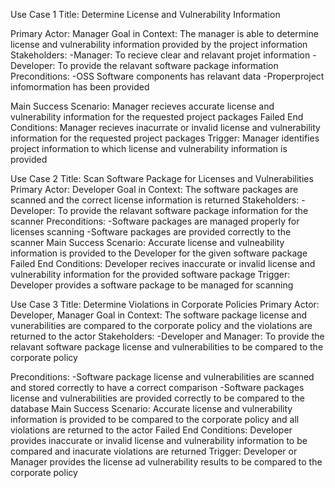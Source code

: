 
Use Case 1
Title: Determine License and Vulnerability Information

Primary Actor: Manager
Goal in Context: The manager is able to determine license and vulnerability information provided by the project information
Stakeholders: 
  -Manager: To recieve clear and relavant projet information
  -Developer: To provide the relavant software package information
Preconditions: 
  -OSS Software components has relavant data
  -Properproject infomormation has been provided
  
Main Success Scenario: Manager recieves accurate license and vulnerability information for the requested project packages
Failed End Conditions: Manager recieves inacurrate or invalid license and vulnerability information for the requested project packages
Trigger: Manager identifies project information to which license and vulnerability information is provided


Use Case 2
Title: Scan Software Package for Licenses and Vulnerabilities
Primary Actor: Developer
Goal in Context: The software packages are scanned and the correct license information is returned
Stakeholders: 
  -Developer: To provide the relavant software package information for the scanner
Preconditions: 
  -Software packages are managed properly for licenses scanning
  -Software packages are provided correctly to the scanner
Main Success Scenario: Accurate license and vulneability information is provided to the Developer for the given software package
Failed End Conditions: Developer recives inaccurate or invalid license and vulnerability information for the provided software package
Trigger: Developer provides a software package to be managed for scanning


Use Case 3
Title: Determine Violations in Corporate Policies
Primary Actor: Developer, Manager
Goal in Context: The software package license and vunerabilities are compared to the corporate policy and the 
violations are returned to the actor
Stakeholders: 
  -Developer and Manager: To provide the relavant software package license and vulnerabilities to be compared to the corporate policy
  
Preconditions: 
  -Software package license and vulnerabilities are scanned and stored correctly to have a correct comparison
  -Software packages license and vulnerabilities are provided correctly to be compared to the database
Main Success Scenario: Accurate license and vulnerability information is provided to be compared to the corporate policy 
and all violations are returned to the actor
Failed End Conditions: Developer provides inaccurate or invalid license and vulnerability information to be compared
and inacurate violations are returned
Trigger: Developer or Manager provides the license ad vulnerability results to be compared to the corporate policy
